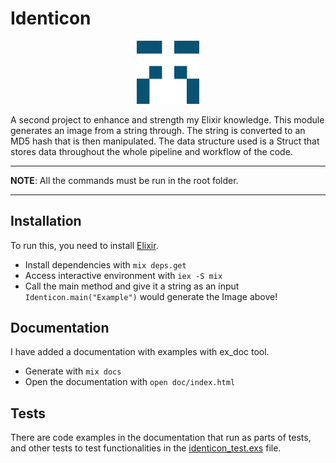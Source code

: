 # Identicon

<p align="center" width="100%">
    <img width="20%" src="img/Example.png">
</p>

A second project to enhance and strength my Elixir knowledge. This module generates an image from a string through. The string is converted to an MD5 hash that is then manipulated. The data structure used is a Struct that stores data throughout the whole pipeline and workflow of the code.

---

**NOTE**:
All the commands must be run in the root folder.

---

## Installation

To run this, you need to install [Elixir](https://elixir-lang.org/install.html).

- Install dependencies with `mix deps.get`
- Access interactive environment with `iex -S mix`
- Call the main method and give it a string as an input `Identicon.main("Example")` would generate the Image above!

## Documentation

I have added a documentation with examples with ex_doc tool.

- Generate with `mix docs`
- Open the documentation with `open doc/index.html`

## Tests

There are code examples in the documentation that run as parts of tests, and other tests to test functionalities in the [identicon_test.exs](/test/identicon_test.exs) file.
